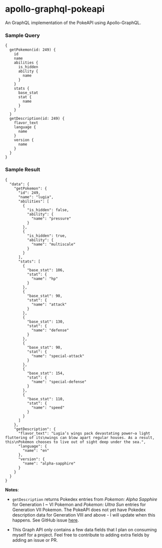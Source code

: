 # apollo-graphql-pokeapi

An GraphQL implementation of the PokeAPI using Apollo-GraphQL.

### Sample Query

```
{
  getPokemon(id: 249) {
    id
    name
    abilities {
      is_hidden
      ability {
        name
      }
    }
    stats {
      base_stat
      stat {
        name
      }
    }
  }
  getDescription(id: 249) {
    flavor_text
    language {
      name
    }
    version {
      name
    }
  }
}
```

### Sample Result

```
{
  "data": {
    "getPokemon": {
      "id": 249,
      "name": "lugia",
      "abilities": [
        {
          "is_hidden": false,
          "ability": {
            "name": "pressure"
          }
        },
        {
          "is_hidden": true,
          "ability": {
            "name": "multiscale"
          }
        }
      ],
      "stats": [
        {
          "base_stat": 106,
          "stat": {
            "name": "hp"
          }
        },
        {
          "base_stat": 90,
          "stat": {
            "name": "attack"
          }
        },
        {
          "base_stat": 130,
          "stat": {
            "name": "defense"
          }
        },
        {
          "base_stat": 90,
          "stat": {
            "name": "special-attack"
          }
        },
        {
          "base_stat": 154,
          "stat": {
            "name": "special-defense"
          }
        },
        {
          "base_stat": 110,
          "stat": {
            "name": "speed"
          }
        }
      ]
    },
    "getDescription": {
      "flavor_text": "Lugia’s wings pack devastating power—a light fluttering of its\nwings can blow apart regular houses. As a result, this\nPokémon chooses to live out of sight deep under the sea.",
      "language": {
        "name": "en"
      },
      "version": {
        "name": "alpha-sapphire"
      }
    }
  }
}
```

**Notes**:

- `getDescription` returns Pokedex entries from _Pokemon: Alpha Sapphire_ for Generation I ~ VI Pokemon and _Pokemon: Ultra Sun_ entries for Generation VII Pokemon. The PokeAPI does not yet have Pokedex description data for Generation VIII and above - I will update when this happens. See GitHub issue [here](https://github.com/PokeAPI/pokeapi/issues/460).

- This Graph API only contains a few data fields that I plan on consuming myself for a project. Feel free to contribute to adding extra fields by adding an issue or PR.
